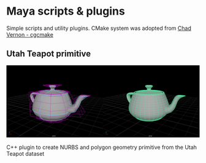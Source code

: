 # Maya scripts & plugins
Simple scripts and utility plugins. CMake system was adopted from [Chad Vernon - cgcmake](https://github.com/chadmv/cgcmake)

## Utah Teapot primitive
<p align="center"><img src="teapot/teapot.png" width="600" /></p>
<p>C++ plugin to create NURBS and polygon geometry primitive from the Utah Teapot dataset</p>
